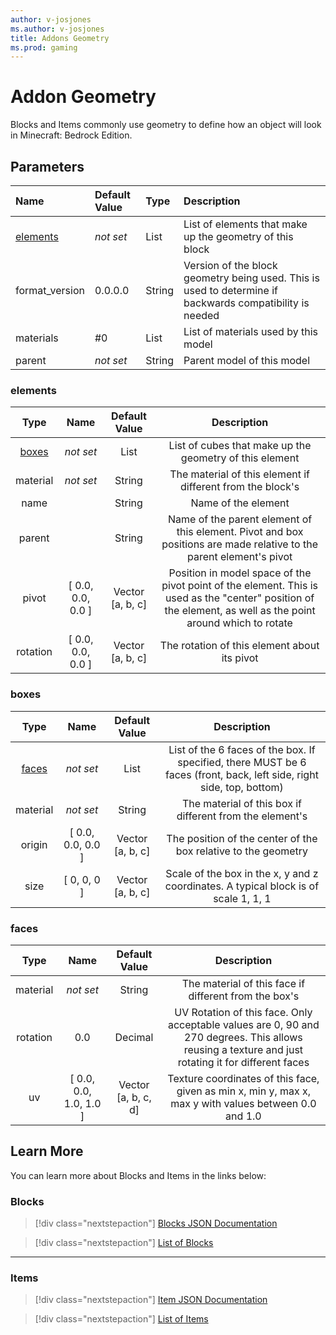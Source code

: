 ```yaml
---
author: v-josjones
ms.author: v-josjones
title: Addons Geometry
ms.prod: gaming
---
```


# Addon Geometry

Blocks and Items commonly use geometry to define how an object will look in Minecraft: Bedrock Edition.

## Parameters

|Name |Default Value| Type| Description |
|:-----------|:-----------|:-----------|:-----------|
| [elements](#elements)|*not set* | List| List of elements that make up the geometry of this block|
| format_version| 0.0.0.0| String| Version of the block geometry being used. This is used to determine if backwards compatibility is needed |
| materials| #0|List| List of materials used by this model |
| parent|*not set* | String| Parent model of this model |

### elements

| Type| Name| Default Value| Description |
|:-----------:|:-----------:|:-----------:|:-----------:|
| [boxes](#boxes)|*not set* | List| List of cubes that make up the geometry of this element|
| material|*not set* | String|  The material of this element if different from the block's |
| name| | String|  Name of the element |
| parent| | String| Name of the parent element of this element. Pivot and box positions are made relative to the parent element's pivot |
| pivot| [ 0.0, 0.0, 0.0 ]| Vector [a, b, c]| Position in model space of the pivot point of the element. This is used as the "center" position of the element, as well as the point around which to rotate |
| rotation| [ 0.0, 0.0, 0.0 ]| Vector [a, b, c]| The rotation of this element about its pivot |

### boxes

 Type| Name| Default Value| Description |
|:-----------:|:-----------:|:-----------:|:-----------:|
| [faces](#faces)|*not set* | List| List of the 6 faces of the box. If specified, there MUST be 6 faces (front, back, left side, right side, top, bottom)|
|material|*not set* | String| The material of this box if different from the element's |
| origin| [ 0.0, 0.0, 0.0 ]| Vector [a, b, c]| The position of the center of the box relative to the geometry |
| size| [ 0, 0, 0 ]| Vector [a, b, c]| Scale of the box in the x, y and z coordinates. A typical block is of scale 1, 1, 1 |

### faces

Type| Name| Default Value| Description |
|:-----------:|:-----------:|:-----------:|:-----------:|
| material|*not set* | String| The material of this face if different from the box's |
| rotation| 0.0| Decimal| UV Rotation of this face. Only acceptable values are 0, 90 and 270 degrees. This allows reusing a texture and just rotating it for different faces |
| uv| [ 0.0, 0.0, 1.0, 1.0 ]| Vector [a, b, c, d]| Texture coordinates of this face, given as min x, min y, max x, max y with values between 0.0 and 1.0 |

## Learn More

You can learn more about Blocks and Items in the links below:

### Blocks

> [!div class="nextstepaction"]
> [Blocks JSON Documentation](../../BlockReference/index.yml)

> [!div class="nextstepaction"]
> [List of Blocks](AddonBlocks.md#list-of-blocks)

-----------

### Items

> [!div class="nextstepaction"]
> [Item JSON Documentation](../../ItemReference/index.yml)

> [!div class="nextstepaction"]
> [List of Items](AddonItems.md#list-of-items)
